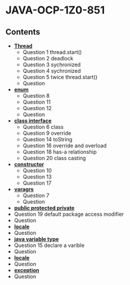 # JAVA-OCP-1Z0-851
## Contents

- **[Thread](thread.md)**
  - Question 1 thread.start()
  - Question 2 deadlock
  - Question 3 sychronized
  - Question 4 sychronized
  - Question 5 twice thread.start()
  - Question 
- **[enum](enum.md)**
  - Question 8
  - Question 11
  - Question 12
  - Question 
- **[class interface](object-oriented.md)** 
  - Question 6 class
  - Question 9 override 
  - Question 14 toString
  - Question 16 override and overload
  - Question 18 has-a relationship
  - Question 20 class casting
- **[constructor](constructor.md)**
  - Question 10
  - Question 13
  - Question 17
- **[varagrs](argument.md)**
  - Question 7
  - Question 
- **[public protected private](modifier.md)** 
 - Question 19 default package access modifier
 - Question 
- **[locale](locale.md)** 
 - Question 
- **[java variable type](variable.md)** 
 - Question 15 declare a varible
 - Question 
- **[locale](object-oriented.md)** 
 - Question 
- **[exception](exception.md)** 
 - Question 
